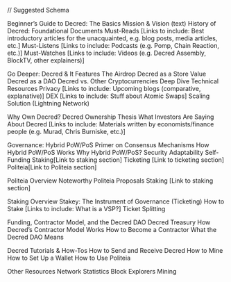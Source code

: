 
// Suggested Schema



Beginner’s Guide to Decred: The Basics 
     Mission & Vision (text) 
     History of Decred: Foundational Documents
     Must-Reads [Links to include: Best introductory articles for the unacquainted, e.g. blog posts, media articles, etc.]
     Must-Listens [Links to include: Podcasts (e.g. Pomp, Chain Reaction, etc.)]
     Must-Watches [Links to include: Videos (e.g. Decred Assembly, BlockTV, other explainers)]

Go Deeper: Decred & It Features
     The Airdrop
     Decred as a Store Value
     Decred as a DAO 
     Decred vs. Other Cryptocurrencies
     Deep Dive Technical Resources
     Privacy [Links to include: Upcoming blogs (comparative, explanative)]
     DEX [Links to include: Stuff about Atomic Swaps]
     Scaling Solution (Lightning Network)

Why Own Decred?
     Decred Ownership Thesis 
     What Investors Are Saying About Decred [Links to include: Materials written by economists/finance people (e.g. Murad, Chris Burniske, etc.)]

Governance: Hybrid PoW/PoS 
     Primer on Consensus Mechanisms
     How Hybrid PoW/PoS Works
     Why Hybrid PoW/PoS?
     Security
     Adaptability
     Self-Funding
     Staking[Link to staking section]
     Ticketing [Link to ticketing section]
     Politeia[Link to Politeia section]

Politeia
     Overview
     Noteworthy Politeia Proposals
     Staking [Link to staking section]
     
Staking 
     Overview
          Stakey: The Instrument of Governance (Ticketing)
     How to Stake [Links to include: What is a VSP?]
     Ticket Splitting

Funding, Contractor Model, and the Decred DAO
     Decred Treasury
     How Decred’s Contractor Model Works
     How to Become a Contractor 
     What the Decred DAO Means

Decred Tutorials & How-Tos 
     How to Send and Receive Decred
     How to Mine
     How to Set Up a Wallet
     How to Use Politeia

Other Resources 
     Network Statistics
     Block Explorers
     Mining
